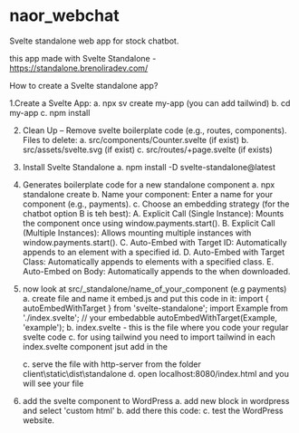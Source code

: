 # naor_webchat
Svelte standalone web app for stock chatbot.

this app made with Svelte Standalone - https://standalone.brenoliradev.com/

How to create a Svelte standalone app?

1.Create a Svelte App:
    a. npx sv create my-app (you can add tailwind)
    b. cd my-app
    c. npm install

2. Clean Up – Remove svelte boilerplate code (e.g., routes, components).
    Files to delete:
    a. src/components/Counter.svelte (if exist)
    b. src/assets/svelte.svg (if exist)
    c. src/routes/+page.svelte (if exists)
3. Install Svelte Standalone
    a. npm install -D svelte-standalone@latest

4. Generates boilerplate code for a new standalone component
    a. npx standalone create
    b. Name your component: Enter a name for your component (e.g., payments).
    c. Choose an embedding strategy (for the chatbot option B is teh best):
        A. Explicit Call (Single Instance): Mounts the component once using window.payments.start().
        B. Explicit Call (Multiple Instances): Allows mounting multiple instances with window.payments.start().
        C. Auto-Embed with Target ID: Automatically appends to an element with a specified id.
        D. Auto-Embed with Target Class: Automatically appends to elements with a specified class.
        E. Auto-Embed on Body: Automatically appends to the <body> when downloaded.
5. now look at src/_standalone/name_of_your_component (e.g payments)
    a. create file and name it embed.js and put this code in it:
        import { autoEmbedWithTarget } from 'svelte-standalone';
        import Example from './index.svelte'; // your embedabble
        autoEmbedWithTarget(Example, 'example');
    b. index.svelte - this is the file where you code your regular svelte code
    c. for using tailwind you need to import tailwind in each index.svelte component jsut add in the <script> import '../../app.css';
6.  Build the app
    a.npx standalone build --all
7. test the app
    a. step 6 will create a files in client\static\dist\standalone\componentName.min.js
    b create a file call it index.html and put this code in it:
        <!DOCTYPE html>
    <html>
    <head>
        <title>Floating Button Test</title>
    </head>
    <body>
        <h1>Testing the Floating Button</h1>
        <p>This is some content to test with.</p>
        <script src="tryitnow.min.js"></script>
        <floating-button></floating-button>
    </body>
    </html>

    c. serve the file with http-server from the folder client\static\dist\standalone
    d. open localhost:8080/index.html and you will see your file
8. add the svelte component to WordPress
    a. add new block in wordpress and select 'custom html'
    b. add there this code:
        <script src="http://localhost:8080/floating_button.min.js"></script>
    c. test the WordPress website.

